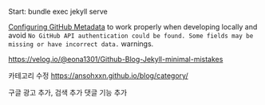 Start: bundle exec jekyll serve

[Configuring GitHub Metadata](https://github.com/jekyll/github-metadata/blob/master/docs/configuration.md#configuration) to work properly when developing locally and avoid `No GitHub API authentication could be found. Some fields may be missing or have incorrect data.` warnings.

https://velog.io/@eona1301/Github-Blog-Jekyll-minimal-mistakes

카테고리 수정
https://ansohxxn.github.io/blog/category/

구글 광고 추가, 검색 추가
댓글 기능 추가
